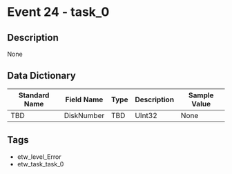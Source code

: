 # Event 24 - task_0

## Description
None

## Data Dictionary
|Standard Name|Field Name|Type|Description|Sample Value|
|---|---|---|---|---|
|TBD|DiskNumber|TBD|UInt32|None|None|

## Tags
* etw_level_Error
* etw_task_task_0